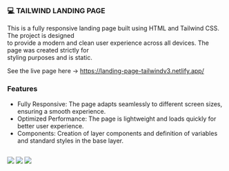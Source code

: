 ### 💻 TAILWIND LANDING PAGE

This is a fully responsive landing page built using HTML and Tailwind CSS. The project is designed <br/>
to provide a modern and clean user experience across all devices. The page was created strictly for <br/> 
styling purposes and is static.

See the live page here -> https://landing-page-tailwindv3.netlify.app/

### Features

- Fully Responsive: The page adapts seamlessly to different screen sizes, ensuring a smooth experience.
- Optimized Performance: The page is lightweight and loads quickly for better user experience.
- Components: Creation of layer components and definition of variables and standard styles in the base layer.

##

<div> 
  <img src="https://img.shields.io/badge/Tailwind%20CSS-%2338B2AC.svg?logo=tailwind-css&logoColor=white">
  <img src="https://img.shields.io/badge/CSS-1572B6?logo=css3&logoColor=fff">
  <img src="https://img.shields.io/badge/HTML-%23E34F26.svg?logo=html5&logoColor=white">
</div>
